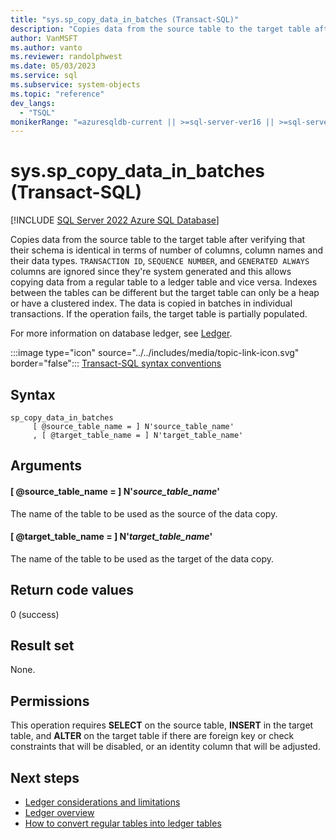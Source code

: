 ```yaml
---
title: "sys.sp_copy_data_in_batches (Transact-SQL)"
description: "Copies data from the source table to the target table after verifying that their schema is identical in terms of number of columns, column names and their data types."
author: VanMSFT
ms.author: vanto
ms.reviewer: randolphwest
ms.date: 05/03/2023
ms.service: sql
ms.subservice: system-objects
ms.topic: "reference"
dev_langs:
  - "TSQL"
monikerRange: "=azuresqldb-current || >=sql-server-ver16 || >=sql-server-linux-ver16"
---
```

# sys.sp_copy_data_in_batches (Transact-SQL)

[!INCLUDE [SQL Server 2022 Azure SQL Database](../../includes/applies-to-version/sqlserver2022-asdb.md)]

Copies data from the source table to the target table after verifying that their schema is identical in terms of number of columns, column names and their data types. `TRANSACTION ID`, `SEQUENCE NUMBER`, and `GENERATED ALWAYS` columns are ignored since they're system generated and this allows copying data from a regular table to a ledger table and vice versa. Indexes between the tables can be different but the target table can only be a heap or have a clustered index. The data is copied in batches in individual transactions. If the operation fails, the target table is partially populated.

For more information on database ledger, see [Ledger](/azure/azure-sql/database/ledger-overview).

:::image type="icon" source="../../includes/media/topic-link-icon.svg" border="false"::: [Transact-SQL syntax conventions](../../t-sql/language-elements/transact-sql-syntax-conventions-transact-sql.md)

## Syntax

```syntaxsql
sp_copy_data_in_batches
     [ @source_table_name = ] N'source_table_name'
     , [ @target_table_name = ] N'target_table_name'
```

## Arguments

#### [ @source_table_name = ] N'*source_table_name*'

The name of the table to be used as the source of the data copy.

#### [ @target_table_name = ] N'*target_table_name*'

The name of the table to be used as the target of the data copy.

## Return code values

0 (success)

## Result set

None.

## Permissions

This operation requires **SELECT** on the source table, **INSERT** in the target table, and **ALTER** on the target table if there are foreign key or check constraints that will be disabled, or an identity column that will be adjusted.

## Next steps

- [Ledger considerations and limitations](../security/ledger/ledger-limits.md)
- [Ledger overview](../security/ledger/ledger-overview.md)
- [How to convert regular tables into ledger tables](../security/ledger/ledger-how-to-migrate-data-to-ledger-tables.md)

